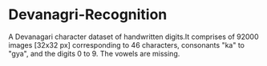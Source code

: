 # Devanagri-Recognition
A Devanagari character dataset of handwritten digits.It comprises of 92000 images [32x32 px] corresponding to 46 characters, consonants "ka" to "gya", and the digits 0 to 9. The vowels are missing.
